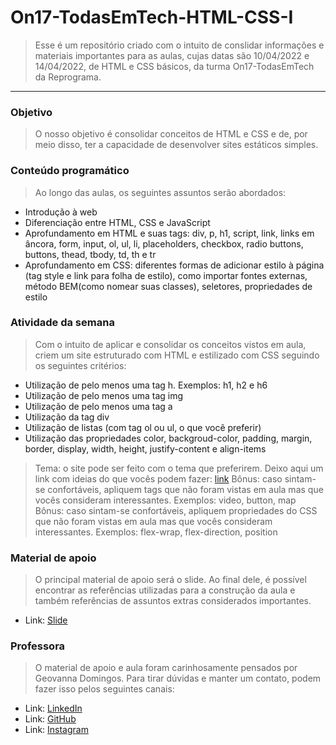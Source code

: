 # On17-TodasEmTech-HTML-CSS-I

> Esse é um repositório criado com o intuito de conslidar informações e materiais importantes para as aulas, cujas datas são 10/04/2022 e 14/04/2022, de HTML e CSS básicos, da turma On17-TodasEmTech da Reprograma.  

---

### Objetivo

> O nosso objetivo é consolidar conceitos de HTML e CSS e de, por meio disso, ter a capacidade de desenvolver sites estáticos simples.


### Conteúdo programático
> Ao longo das aulas, os seguintes assuntos serão abordados:
- Introdução à web
- Diferenciação entre HTML, CSS e JavaScript
- Aprofundamento em HTML e suas tags: div, p, h1, script, link, links em âncora, form, input, ol, ul, li, placeholders, checkbox, radio buttons, buttons, thead, tbody, td, th e tr
- Aprofundamento em CSS: diferentes formas de adicionar estilo à página (tag style e link para folha de estilo), como importar fontes externas, método BEM(como nomear suas classes), seletores, propriedades de estilo


### Atividade da semana

> Com o intuito de aplicar e consolidar os conceitos vistos em aula, criem um site estruturado com HTML e estilizado com CSS seguindo os seguintes critérios:
- Utilização de pelo menos uma tag h. Exemplos: h1, h2 e h6
- Utilização de pelo menos uma tag img
- Utilização de pelo menos uma tag a
- Utilização da tag div
- Utilização de listas (com tag ol ou ul, o que você preferir)
- Utilização das propriedades color, backgroud-color, padding, margin, border, display, width, height, justify-content e align-items
> Tema: o site pode ser feito com o tema que preferirem. Deixo aqui um link com ideias do que vocês podem fazer: [link](https://www.dio.me/articles/projetos-que-todoa-desenvolvedora-front-end-deveria-fazer) 
> Bônus: caso sintam-se confortáveis, apliquem tags que não foram vistas em aula mas que vocês consideram interessantes. Exemplos: video, button, map 
> Bônus: caso sintam-se confortáveis, apliquem propriedades do CSS que não foram vistas em aula mas que vocês consideram interessantes. Exemplos: flex-wrap, flex-direction, position
  
  
### Material de apoio
  
> O principal material de apoio será o slide. Ao final dele, é possível encontrar as referências utilizadas para a construção da aula e também referências de assuntos extras considerados importantes.
-  Link: [Slide](https://docs.google.com/presentation/d/1UMJJ4_Uh-Np8DO-uQNYdQG5oBhXR9YxT/edit?usp=sharing&ouid=111531702955710789607&rtpof=true&sd=true) 


### Professora
  
> O material de apoio e aula foram carinhosamente pensados por Geovanna Domingos. Para tirar dúvidas e manter um contato, podem fazer isso pelos seguintes canais:
-  Link: [LinkedIn](https://www.linkedin.com/in/geovanna-domingos-b31b79190)
-  Link: [GitHub](https://github.com/geovannaadomingos)
-  Link: [Instagram](https://www.instagram.com/geovannaadomingos/)
